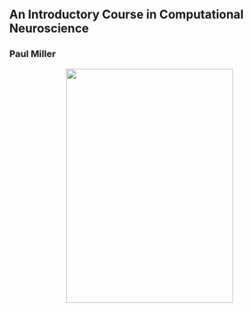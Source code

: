 
## An Introductory Course in Computational Neuroscience
### Paul Miller


 <p align="center">
 <img src="https://github.com/aliseif321/Books/blob/main/Miller/Untitled.png?raw=true"width="300" height="420"  >
 </p>
